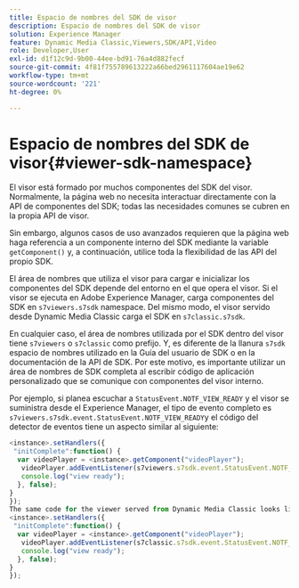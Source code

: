 ```yaml
---
title: Espacio de nombres del SDK de visor
description: Espacio de nombres del SDK de visor
solution: Experience Manager
feature: Dynamic Media Classic,Viewers,SDK/API,Video
role: Developer,User
exl-id: d1f12c9d-9b00-44ee-bd91-76a4d882fecf
source-git-commit: 4f81f755789613222a66bed2961117604ae19e62
workflow-type: tm+mt
source-wordcount: '221'
ht-degree: 0%

---
```


# Espacio de nombres del SDK de visor{#viewer-sdk-namespace}

El visor está formado por muchos componentes del SDK del visor. Normalmente, la página web no necesita interactuar directamente con la API de componentes del SDK; todas las necesidades comunes se cubren en la propia API de visor.

Sin embargo, algunos casos de uso avanzados requieren que la página web haga referencia a un componente interno del SDK mediante la variable `getComponent()` y, a continuación, utilice toda la flexibilidad de las API del propio SDK.

El área de nombres que utiliza el visor para cargar e inicializar los componentes del SDK depende del entorno en el que opera el visor. Si el visor se ejecuta en Adobe Experience Manager, carga componentes del SDK en `s7viewers.s7sdk` namespace. Del mismo modo, el visor servido desde Dynamic Media Classic carga el SDK en `s7classic.s7sdk`.

En cualquier caso, el área de nombres utilizada por el SDK dentro del visor tiene `s7viewers` o `s7classic` como prefijo. Y, es diferente de la llanura `s7sdk` espacio de nombres utilizado en la Guía del usuario de SDK o en la documentación de la API de SDK. Por este motivo, es importante utilizar un área de nombres de SDK completa al escribir código de aplicación personalizado que se comunique con componentes del visor interno.

Por ejemplo, si planea escuchar a `StatusEvent.NOTF_VIEW_READY` y el visor se suministra desde el Experience Manager, el tipo de evento completo es `s7viewers.s7sdk.event.StatusEvent.NOTF_VIEW_READY`y el código del detector de eventos tiene un aspecto similar al siguiente:

```javascript {.line-numbers}
<instance>.setHandlers({ 
 "initComplete":function() { 
  var videoPlayer = <instance>.getComponent("videoPlayer"); 
   videoPlayer.addEventListener(s7viewers.s7sdk.event.StatusEvent.NOTF_VIEW_READY, function(e) { 
   console.log("view ready"); 
  }, false); 
} 
}); 
The same code for the viewer served from Dynamic Media Classic looks like the following: 
<instance>.setHandlers({ 
 "initComplete":function() { 
  var videoPlayer = <instance>.getComponent("videoPlayer"); 
   videoPlayer.addEventListener(s7classic.s7sdk.event.StatusEvent.NOTF_VIEW_READY, function(e) { 
   console.log("view ready"); 
  }, false); 
} 
});
```
